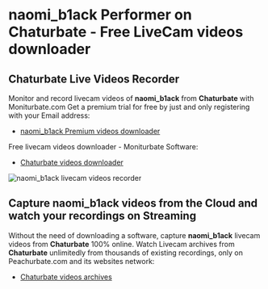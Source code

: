 # naomi_b1ack Performer on Chaturbate - Free LiveCam videos downloader

## Chaturbate Live Videos Recorder

Monitor and record livecam videos of **naomi_b1ack** from **Chaturbate** with Moniturbate.com
Get a premium trial for free by just and only registering with your Email address:
* [naomi_b1ack Premium videos downloader](https://moniturbate.com/request-demo-licence-key.html)

Free livecam videos downloader - Moniturbate Software:
* [Chaturbate videos downloader](https://moniturbate.com/moniturbate-download-software.html)

![naomi_b1ack livecam videos recorder](https://peachurnet.com/templates/moniturbate-software.png)


## Capture naomi_b1ack videos from the Cloud and watch your recordings on Streaming

Without the need of downloading a software, capture **naomi_b1ack** livecam videos from **Chaturbate** 100% online.
Watch Livecam archives from **Chaturbate** unlimitedly from thousands of existing recordings, only on Peachurbate.com and its websites network:
* [Chaturbate videos archives](https://peachurnet.com/)